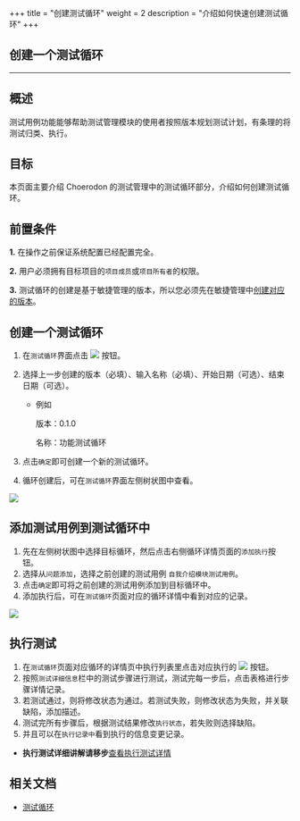 +++
title = "创建测试循环"
weight = 2
description = "介绍如何快速创建测试循环"
+++

## 创建一个测试循环
---

## 概述

测试用例功能能够帮助测试管理模块的使用者按照版本规划测试计划，有条理的将测试归类、执行。

## 目标

本页面主要介绍 Choerodon 的测试管理中的测试循环部分，介绍如何创建测试循环。

## 前置条件

**1.** 在操作之前保证系统配置已经配置完全。

**2.** 用户必须拥有目标项目的`项目成员`或`项目所有者`的权限。

**3.** 测试循环的创建是基于敏捷管理的版本，所以您必须先在敏捷管理中[创建对应的版本](../../../../user-guide/agile/release/release-version/)。

## 创建一个测试循环

1. 在`测试循环`界面点击 ![](/img/docs/user-guide/test-management/case-management/add-cycle-button.jpg) 按钮。
2. 选择上一步创建的版本（必填）、输入名称（必填）、开始日期（可选）、结束日期（可选）。

    - 例如

        版本：0.1.0

        名称：功能测试循环

3. 点击`确定`即可创建一个新的测试循环。
4. 循环创建后，可在`测试循环`界面左侧树状图中查看。

![](/img/docs/quick-start/project-member/test-manager/create-test-cycle/test-cycle-3.png)

## 添加测试用例到测试循环中

1. 先在左侧树状图中选择目标循环，然后点击右侧循环详情页面的`添加执行`按钮。
2. 选择从`问题添加`，选择之前创建的测试用例 `自我介绍模块测试用例`。
3. 点击`确定`即可将之前创建的测试用例添加到目标循环中。
4. 添加执行后，可在`测试循环`页面对应的循环详情中看到对应的记录。

![](/img/docs/quick-start/project-member/test-manager/create-test-cycle/test-cycle-4.png)

## 执行测试

1. 在`测试循环`页面对应循环的详情页中执行列表里点击对应执行的 ![](/img/docs/user-guide/test-management/case-management/execution-button.jpg) 按钮。
2. 按照`测试详细信息`栏中的测试步骤进行测试，测试完每一步后，点击表格进行步骤详情记录。
3. 若测试通过，则将修改状态为通过。若测试失败，则修改状态为失败，并关联缺陷，添加描述。
4. 测试完所有步骤后，根据测试结果修改`执行状态`，若失败则选择缺陷。
5. 并且可以在`执行记录中`看到执行的信息变更记录。

- **执行测试详细讲解请移步**[查看执行测试详情](../../../../user-guide/test-management/execution-test/execution/)

## 相关文档

- [测试循环](../../../../user-guide/test-management/test-cycle/)